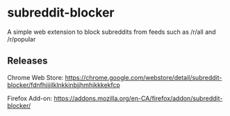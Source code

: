 # subreddit-blocker

A simple web extension to block subreddits from feeds such as /r/all and /r/popular

## Releases

Chrome Web Store: https://chrome.google.com/webstore/detail/subreddit-blocker/fdnfhjijilklnkkinbjjhmhjkkkekfcp

Firefox Add-on: https://addons.mozilla.org/en-CA/firefox/addon/subreddit-blocker/
